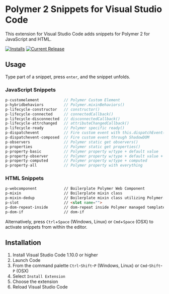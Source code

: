 # Polymer 2 Snippets for Visual Studio Code

This extension for Visual Studio Code adds snippets for Polymer 2 for JavaScript and HTML.

[![Installs](https://vsmarketplacebadge.apphb.com/installs-short/justinribeiro.Polymer2Snippets.svg?style=flat-square)](https://marketplace.visualstudio.com/items?itemName=justinribeiro.Polymer2Snippets) [![Current Release](https://vsmarketplacebadge.apphb.com/version/justinribeiro.Polymer2Snippets.svg?style=flat-square)](https://marketplace.visualstudio.com/items?itemName=justinribeiro.Polymer2Snippets)

## Usage
Type part of a snippet, press `enter`, and the snippet unfolds.

### JavaScript Snippets
```javascript
p-customelement           // Polymer Custom Element
p-hybridbehaviors         // Polymer.mixinBehaviors()
p-lifecycle-constructor   // constructor()
p-lifecycle-connected     // connectedCallback()
p-lifecycle-disconnected  // disconnectedCallback()
p-lifecycle-attrchanged   // attributeChangedCallback()
p-lifecycle-ready         // Polymer specific ready()
p-dispatchevent           // Fire custom event with this.dispatchEvent();
p-dispatchevent-composed  // Fire custom event through ShadowDOM
p-observers               // Polymer static get observers()
p-properties              // Polymer static get properties()
p-property-basic          // Polymer property w/type + default value
p-property-observer       // Polymer property w/type + default value + observer
p-property-computed       // Polymer property w/type + computed
p-property-all            // Polymer property with everything
```

### HTML Snippets
```html
p-webcomponent            // Boilerplate Polymer Web Component
p-mixin                   // Boilerplate mixin class
p-mixin-dedup             // Boilerplate mixin class utilizing Polymer.dedupingMixin()
p-slot                    // <slot name="">
p-dom-repeat-inside       // dom-repeat inside Polymer managed template
p-dom-if                  // dom-if
```

Alternatively, press `Ctrl`+`Space` (Windows, Linux) or `Cmd`+`Space` (OSX) to activate snippets from within the editor.

## Installation

1. Install Visual Studio Code 1.10.0 or higher
2. Launch Code
3. From the command palette `Ctrl`-`Shift`-`P` (Windows, Linux) or `Cmd`-`Shift`-`P` (OSX)
4. Select `Install Extension`
5. Choose the extension
6. Reload Visual Studio Code
